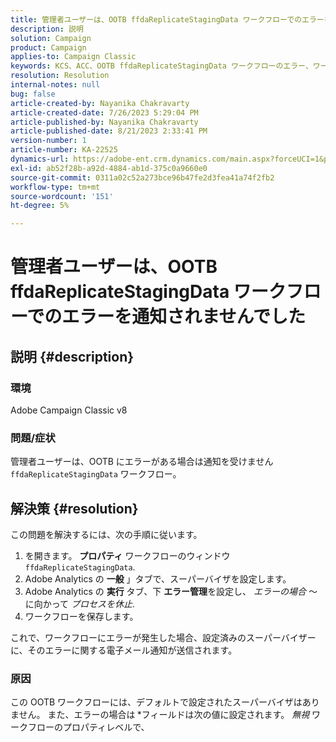 ```yaml
---
title: 管理者ユーザーは、OOTB ffdaReplicateStagingData ワークフローでのエラーを通知されませんでした
description: 説明
solution: Campaign
product: Campaign
applies-to: Campaign Classic
keywords: KCS、ACC、OOTB ffdaReplicateStagingData ワークフローのエラー、ワークフローのプロパティ
resolution: Resolution
internal-notes: null
bug: false
article-created-by: Nayanika Chakravarty
article-created-date: 7/26/2023 5:29:04 PM
article-published-by: Nayanika Chakravarty
article-published-date: 8/21/2023 2:33:41 PM
version-number: 1
article-number: KA-22525
dynamics-url: https://adobe-ent.crm.dynamics.com/main.aspx?forceUCI=1&pagetype=entityrecord&etn=knowledgearticle&id=12cf74e5-d92b-ee11-bdf4-6045bd006e5a
exl-id: ab52f28b-a92d-4884-ab1d-375c0a9660e0
source-git-commit: 0311a02c52a273bce96b47fe2d3fea41a74f2fb2
workflow-type: tm+mt
source-wordcount: '151'
ht-degree: 5%

---
```


# 管理者ユーザーは、OOTB ffdaReplicateStagingData ワークフローでのエラーを通知されませんでした

## 説明 {#description}


### 環境

Adobe Campaign Classic v8

### 問題/症状

管理者ユーザーは、OOTB にエラーがある場合は通知を受けません `ffdaReplicateStagingData` ワークフロー。


## 解決策 {#resolution}


この問題を解決するには、次の手順に従います。

1. を開きます。 <b>プロパティ</b> ワークフローのウィンドウ `ffdaReplicateStagingData`.
2. Adobe Analytics の <b>一般</b> 」タブで、スーパーバイザを設定します。
3. Adobe Analytics の <b>実行</b> タブ、下 <b>エラー管理</b>を設定し、 *エラーの場合* ～に向かって *プロセスを休止*.
4. ワークフローを保存します。


これで、ワークフローにエラーが発生した場合、設定済みのスーパーバイザーに、そのエラーに関する電子メール通知が送信されます。

### 原因

この OOTB ワークフローには、デフォルトで設定されたスーパーバイザはありません。 また、エラーの場合は<b> </b>*フィールドは次の値に設定されます。 *無視* ワークフローのプロパティレベルで、

